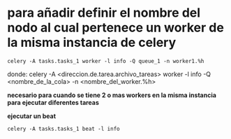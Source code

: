 # para añadir definir el nombre del nodo al cual pertenece un worker de la misma instancia de celery

`celery -A tasks.tasks_1 worker -l info -Q queue_1 -n worker1.%h`

donde:
celery -A <direccion.de.tarea.archivo_tareas> worker -l info -Q <nombre_de_la_cola> -n <nombre_del_worker.%h>

**necesario para cuando se tiene 2 o mas workers en la misma instancia para ejecutar diferentes tareas**

**ejecutar un beat**

`celery -A tasks.tasks_1 beat -l info`